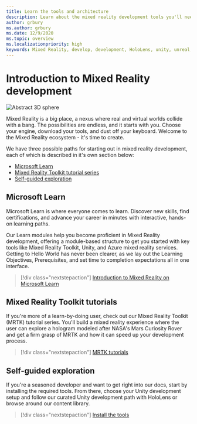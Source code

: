 ```yaml
---
title: Learn the tools and architecture
description: Learn about the mixed reality development tools you'll need to get started making apps for HoloLens and immersive headsets.
author: grbury
ms.author: grbury
ms.date: 12/9/2020
ms.topic: overview
ms.localizationpriority: high
keywords: Mixed Reality, develop, development, HoloLens, unity, unreal, directx, mixed reality headset, windows mixed reality headset, virtual reality headset, what is virtual reality, what is augmented reality, virtual reality development, augmented reality development
---
```


# Introduction to Mixed Reality development

![Abstract 3D sphere](images/development-hero-image.png)

Mixed Reality is a big place, a nexus where real and virtual worlds collide with a bang. The possibilities are endless, and it starts with you. Choose your engine, download your tools, and dust off your keyboard. Welcome to the Mixed Reality ecosystem - it's time to create.

We have three possible paths for starting out in mixed reality development, each of which is described in it's own section below:
* [Microsoft Learn](#microsoft-learn)
* [Mixed Reality Toolkit tutorial series](#mixed-reality-toolkit-tutorials)
* [Self-guided exploration](#self-guided-exploration)

## Microsoft Learn

Microsoft Learn is where everyone comes to learn. Discover new skills, find certifications, and advance your career in minutes with interactive, hands-on learning paths.

Our Learn modules help you become proficient in Mixed Reality development, offering a module-based structure to get you started with key tools like Mixed Reality Toolkit, Unity, and Azure mixed reality services. Getting to Hello World has never been clearer, as we lay out the Learning Objectives, Prerequisites, and set time to completion expectations all in one interface.

> [!div class="nextstepaction"]
> [Introduction to Mixed Reality on Microsoft Learn](/learn/modules/intro-to-mixed-reality)

## Mixed Reality Toolkit tutorials

If you're more of a learn-by-doing user, check out our Mixed Reality Toolkit (MRTK) tutorial series. You'll build a mixed reality experience where the user can explore a hologram modeled after NASA's Mars Curiosity Rover and get a firm grasp of MRTK and how it can speed up your development process.

> [!div class="nextstepaction"]
> [MRTK tutorials](unity/tutorials/mr-learning-base-01.md)

## Self-guided exploration

If you're a seasoned developer and want to get right into our docs, start by installing the required tools. From there, choose your Unity development setup and follow our curated Unity development path with HoloLens or browse around our content library.

> [!div class="nextstepaction"]
> [Install the tools](install-the-tools.md)
